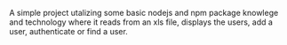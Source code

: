 A simple project utalizing some basic nodejs and npm package knowlege and technology where it reads from an xls file, displays the users, add a user, authenticate or find a user.
